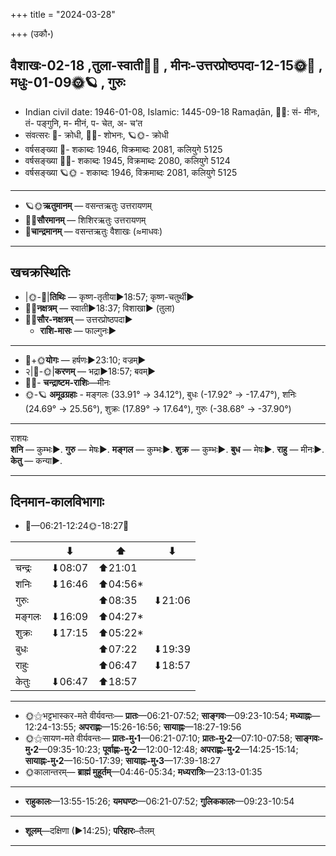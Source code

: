 +++
title = "2024-03-28"

+++
(उकौ॰)
## वैशाखः-02-18  ,तुला-स्वाती🌛🌌  ,  मीनः-उत्तरप्रोष्ठपदा-12-15🌞🌌  ,  मधुः-01-09🌞🪐  , गुरुः
- Indian civil date: 1946-01-08, Islamic: 1445-09-18 Ramaḍān, 🌌🌞: सं- मीनः, तं- पङ्गुनि, म- मीनं, प- चेत, अ- च’त
- संवत्सरः 🌛- क्रोधी, 🌌🌞- शोभनः, 🪐🌞- क्रोधी
- वर्षसङ्ख्या 🌛- शकाब्दः 1946, विक्रमाब्दः 2081, कलियुगे 5125
- वर्षसङ्ख्या 🌌🌞- शकाब्दः 1945, विक्रमाब्दः 2080, कलियुगे 5124
- वर्षसङ्ख्या 🪐🌞 - शकाब्दः 1946, विक्रमाब्दः 2081, कलियुगे 5125
___________________
- 🪐🌞**ऋतुमानम्** — वसन्तऋतुः उत्तरायणम्
- 🌌🌞**सौरमानम्** — शिशिरऋतुः उत्तरायणम्
- 🌛**चान्द्रमानम्** — वसन्तऋतुः वैशाखः (≈माधवः)
___________________


## खचक्रस्थितिः
- |🌞-🌛|**तिथिः** — कृष्ण-तृतीया►18:57; कृष्ण-चतुर्थी►  
- 🌌🌛**नक्षत्रम्** — स्वाती►18:37; विशाखा► (तुला)  
- 🌌🌞**सौर-नक्षत्रम्** — उत्तरप्रोष्ठपदा►  
  - **राशि-मासः** — फाल्गुनः► 
___________________
- 🌛+🌞**योगः** — हर्षणः►23:10; वज्रम्►  
- २|🌛-🌞|**करणम्** — भद्रा►18:57; बवम्►  
- 🌌🌛- **चन्द्राष्टम-राशिः**—मीनः  
- 🌞-🪐 **अमूढग्रहाः** - मङ्गलः (33.91° → 34.12°), बुधः (-17.92° → -17.47°), शनिः (24.69° → 25.56°), शुक्रः (17.89° → 17.64°), गुरुः (-38.68° → -37.90°)
___________________
राशयः  
**शनि** — कुम्भः►. **गुरु** — मेषः►. **मङ्गल** — कुम्भः►. **शुक्र** — कुम्भः►. **बुध** — मेषः►. **राहु** — मीनः►. **केतु** — कन्या►. 
___________________


## दिनमान-कालविभागाः
- 🌅—06:21-12:24🌞-18:27🌇  

|      |⬇     |⬆     |⬇     |
|------|-----|-----|------|
|चन्द्रः|⬇08:07 |⬆21:01 |     |
|शनिः   |⬇16:46 |⬆04:56*|     |
|गुरुः  |     |⬆08:35 |⬇21:06 |
|मङ्गलः |⬇16:09 |⬆04:27*|     |
|शुक्रः |⬇17:15 |⬆05:22*|     |
|बुधः   |     |⬆07:22 |⬇19:39 |
|राहुः  |     |⬆06:47 |⬇18:57 |
|केतुः  |⬇06:47 |⬆18:57 |     |
___________________
- 🌞⚝भट्टभास्कर-मते वीर्यवन्तः— **प्रातः**—06:21-07:52; **साङ्गवः**—09:23-10:54; **मध्याह्नः**—12:24-13:55; **अपराह्णः**—15:26-16:56; **सायाह्नः**—18:27-19:56  
- 🌞⚝सायण-मते वीर्यवन्तः— **प्रातः-मु॰1**—06:21-07:10; **प्रातः-मु॰2**—07:10-07:58; **साङ्गवः-मु॰2**—09:35-10:23; **पूर्वाह्णः-मु॰2**—12:00-12:48; **अपराह्णः-मु॰2**—14:25-15:14; **सायाह्नः-मु॰2**—16:50-17:39; **सायाह्नः-मु॰3**—17:39-18:27  
- 🌞कालान्तरम्— **ब्राह्मं मुहूर्तम्**—04:46-05:34; **मध्यरात्रिः**—23:13-01:35  
___________________
- **राहुकालः**—13:55-15:26; **यमघण्टः**—06:21-07:52; **गुलिककालः**—09:23-10:54  
___________________
- **शूलम्**—दक्षिणा (►14:25); **परिहारः**–तैलम्  
___________________
